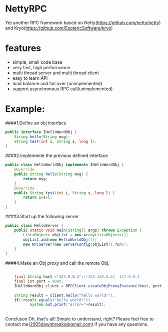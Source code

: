NettyRPC
========

Yet another RPC framework based on Netty(https://github.com/netty/netty) and Kryo(https://github.com/EsotericSoftware/kryo)


features
========

  * simple, small code base
  * very fast, high performance
  * multi thread server and multi thread client
  * easy to learn API
  * load balance and fail over (unimplemented)
  * support asynchronous RPC call(unimplemented)


Example:
========
####1.Define an obj interface
```java
public interface IHelloWordObj {
	String hello(String msg);
	String test(int i, String s, long l);
}

```
  
####2.Implemente the previous defined interface
```java
public class HelloWorldObj implements IHelloWordObj {
	@Override
	public String hello(String msg) {
		return msg;
	}
	@Override
	public String test(int i, String s, long l) {
		return i+s+l;
	}
}

```

####3.Start up the following server
```java
public class HelloServer {
	public static void main(String[] args) throws Exception {
		List<Object> objList = new ArrayList<Object>();
		objList.add(new HelloWorldObj());
		new RPCServer(new ServerConfig(objList)).run();
	}
}

```


####4.Make an Obj proxy and call the remote Obj.
```java

    final String host ="127.0.0.1";//192.168.0.51  127.0.0.1
    final int port = 9090;
    IHelloWordObj client = RPCClient.createObjProxyInstance(host, port, IHelloWordObj.class);
    
    String result = client.hello("hello world!");
    if(!result.equals("hello world!"))
           System.out.print("error="+result);
 				
```

Concluson
Oh, that's all! Simple to understand, right? Please feel free to contact me(2005dawnbreaks@gmail.com) if you have any questions.
